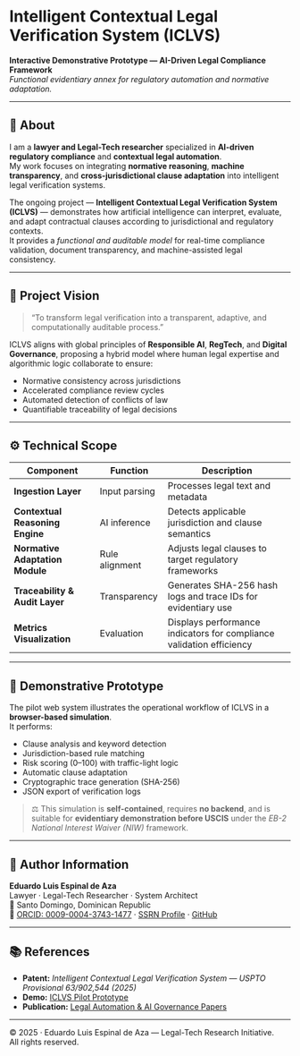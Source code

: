 # Intelligent Contextual Legal Verification System (ICLVS)

**Interactive Demonstrative Prototype — AI-Driven Legal Compliance Framework**  
*Functional evidentiary annex for regulatory automation and normative adaptation.*

---

## 🧠 About

I am a **lawyer and Legal-Tech researcher** specialized in **AI-driven regulatory compliance** and **contextual legal automation**.  
My work focuses on integrating **normative reasoning**, **machine transparency**, and **cross-jurisdictional clause adaptation** into intelligent legal verification systems.

The ongoing project — **Intelligent Contextual Legal Verification System (ICLVS)** — demonstrates how artificial intelligence can interpret, evaluate, and adapt contractual clauses according to jurisdictional and regulatory contexts.  
It provides a *functional and auditable model* for real-time compliance validation, document transparency, and machine-assisted legal consistency.

---

## 🎯 Project Vision

> “To transform legal verification into a transparent, adaptive, and computationally auditable process.”

ICLVS aligns with global principles of **Responsible AI**, **RegTech**, and **Digital Governance**, proposing a hybrid model where human legal expertise and algorithmic logic collaborate to ensure:
- Normative consistency across jurisdictions  
- Accelerated compliance review cycles  
- Automated detection of conflicts of law  
- Quantifiable traceability of legal decisions

---

## ⚙️ Technical Scope

| Component | Function | Description |
|------------|-----------|-------------|
| **Ingestion Layer** | Input parsing | Processes legal text and metadata |
| **Contextual Reasoning Engine** | AI inference | Detects applicable jurisdiction and clause semantics |
| **Normative Adaptation Module** | Rule alignment | Adjusts legal clauses to target regulatory frameworks |
| **Traceability & Audit Layer** | Transparency | Generates SHA-256 hash logs and trace IDs for evidentiary use |
| **Metrics Visualization** | Evaluation | Displays performance indicators for compliance validation efficiency |

---

## 🧩 Demonstrative Prototype

The pilot web system illustrates the operational workflow of ICLVS in a **browser-based simulation**.  
It performs:
- Clause analysis and keyword detection  
- Jurisdiction-based rule matching  
- Risk scoring (0–100) with traffic-light logic  
- Automatic clause adaptation  
- Cryptographic trace generation (SHA-256)  
- JSON export of verification logs  

> ⚖️ This simulation is **self-contained**, requires **no backend**, and is suitable for **evidentiary demonstration before USCIS** under the *EB-2 National Interest Waiver (NIW)* framework.

---

## 👤 Author Information

**Eduardo Luis Espinal de Aza**  
Lawyer · Legal-Tech Researcher · System Architect  
📍 Santo Domingo, Dominican Republic  
🔗 [ORCID: 0009-0004-3743-1477](https://orcid.org/0009-0004-3743-1477) · [SSRN Profile](https://papers.ssrn.com/sol3/cf_dev/AbsByAuth.cfm?per_id=8686960) · [GitHub](https://github.com/eduardoespinal-lawtech)

---

## 📚 References
- **Patent:** *Intelligent Contextual Legal Verification System — USPTO Provisional 63/902,544 (2025)*  
- **Demo:** [ICLVS Pilot Prototype](https://eduardoespinal-lawtech.github.io/ICLVS-LegalTech/)  
- **Publication:** [Legal Automation & AI Governance Papers](https://papers.ssrn.com/sol3/cf_dev/AbsByAuth.cfm?per_id=8686960)

---

© 2025 · Eduardo Luis Espinal de Aza — Legal-Tech Research Initiative.  
All rights reserved.
